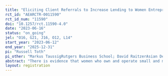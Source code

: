 ```yaml
---
title: "Eliciting Client Referrals to Increase Lending to Women Entrepreneurs: Evidence from Vietnam"
rct_id: "AEARCTR-0011590"
rct_id_num: "11590"
doi: "10.1257/rct.11590-4.0"
date: "2023-06-16"
status: "on_going"
jel: "O16, G21, J16, O12, L14"
start_year: "2023-06-12"
end_year: "2025-12-31"
pi: "Russell Toth"
pi_other: "Markus TaussigRutgers Business School; David RaitzerAsian Development Bank"
abstract: "There is evidence that women who own and operate small and medium enterprises receive relatively less bank financing in many emerging markets, including Vietnam. In this study we consider and test the impact of bonus incentives to a bank's existing clients to refer new women owned and operated small and medium enterprises (WSMEs) as clients, and crossing incentives to the referred WSMEs."
layout: registration
---
```


